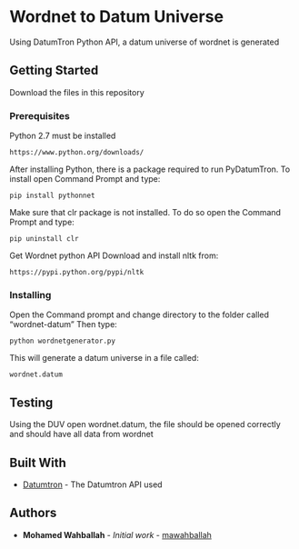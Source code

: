 # Wordnet to Datum Universe

Using DatumTron Python API, a datum universe of wordnet is generated

## Getting Started

Download the files in this repository

### Prerequisites

Python 2.7 must be installed

```
https://www.python.org/downloads/
```

After installing Python, there is a package required to run PyDatumTron. To install open Command Prompt and type:

```
pip install pythonnet
```

Make sure that clr package is not installed. To do so open the Command Prompt and type:

```
pip uninstall clr
```

Get Wordnet python API
Download and install nltk from:

```
https://pypi.python.org/pypi/nltk
```

### Installing

Open the Command prompt and change directory to the folder called “wordnet-datum”
Then type:
```
python wordnetgenerator.py
```

This will generate a datum universe in a file called:

```
wordnet.datum
```


## Testing

Using the DUV open wordnet.datum, the file should be opened correctly and should have all data from wordnet

## Built With

* [Datumtron](http://www.datumtron.com/) - The Datumtron API used

## Authors

* **Mohamed Wahballah** - *Initial work* - [mawahballah](https://github.com/mawahballah)
